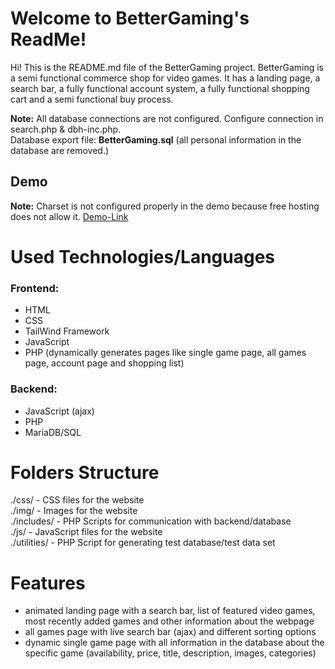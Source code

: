 
#  Welcome to BetterGaming's ReadMe!
Hi! This is the README.md file of the BetterGaming project.
BetterGaming is a semi functional commerce shop for video games. It has a landing page, a search bar, a fully functional account system, a fully functional shopping cart and a semi functional buy process.

**Note:**
All database connections are not configured. Configure connection in search.php & dbh-inc.php. <br />
Database export file: **BetterGaming.sql** (all personal information in the database are removed.)
## Demo
**Note:** Charset is not configured properly in the demo because free hosting does not allow it.
[Demo-Link](http://bettergaming.aquitano.ga/)
#  Used Technologies/Languages
###  Frontend:
- HTML
- CSS
- TailWind Framework
- JavaScript
- PHP (dynamically generates pages like single game page, all games page, account page and shopping list)
###  Backend:
- JavaScript (ajax)
- PHP
- MariaDB/SQL
#  Folders Structure
./css/ - CSS files for the website <br />
./img/ - Images for the website <br />
./includes/ - PHP Scripts for communication with backend/database <br />
./js/ - JavaScript files for the website <br />
./utilities/ - PHP Script for generating test database/test data set
#  Features
- animated landing page with a search bar, list of featured video games, most recently added games and other information about the webpage
- all games page with live search bar (ajax) and different sorting options
- dynamic single game page with all information in the database about the specific game (availability, price, title, description, images, categories)